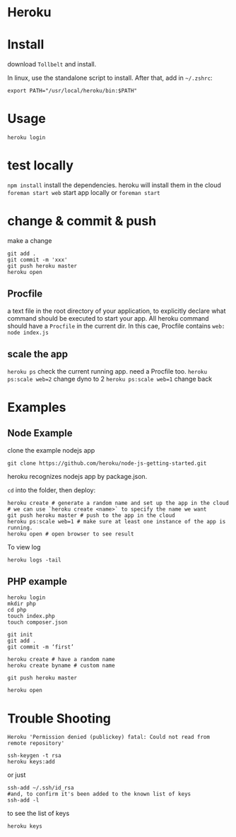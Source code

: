 # Heroku

# Install

download `Tollbelt` and install.

In linux, use the standalone script to install. After that, add in `~/.zshrc`:

```
export PATH="/usr/local/heroku/bin:$PATH"
```

# Usage

```
heroku login
```

# test locally
`npm install` install the dependencies. heroku will install them in the cloud
`foreman start web` start app locally
or `foreman start`

# change & commit & push
make a change

```
git add .
git commit -m 'xxx'
git push heroku master
heroku open
```

## Procfile

a text file in the root directory of your application,
to explicitly declare what command should be executed to start your app.
All heroku command should have a `Procfile` in the current dir.
In this cae, Procfile contains `web: node index.js`

## scale the app
`heroku ps` check the current running app. need a Procfile too.
`heroku ps:scale web=2` change dyno to 2
`heroku ps:scale web=1` change back

# Examples

## Node Example

clone the example nodejs app

```
git clone https://github.com/heroku/node-js-getting-started.git
```

heroku recognizes nodejs app by package.json.

`cd` into the folder, then deploy:

```
heroku create # generate a random name and set up the app in the cloud
# we can use `heroku create <name>` to specify the name we want
git push heroku master # push to the app in the cloud
heroku ps:scale web=1 # make sure at least one instance of the app is running.
heroku open # open browser to see result
```

To view log

```
heroku logs -tail
```

## PHP example

```
heroku login
mkdir php
cd php
touch index.php
touch composer.json

git init
git add .
git commit -m ‘first’

heroku create # have a random name
heroku create byname # custom name

git push heroku master

heroku open
```

# Trouble Shooting

    Heroku 'Permission denied (publickey) fatal: Could not read from remote repository'

```
ssh-keygen -t rsa
heroku keys:add
```

or just

```
ssh-add ~/.ssh/id_rsa
#and, to confirm it's been added to the known list of keys
ssh-add -l
```

to see the list of keys

```
heroku keys
```
